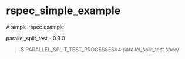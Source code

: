 # rspec_simple_example
A simple rspec example


parallel_split_test - 0.3.0


> $ PARALLEL_SPLIT_TEST_PROCESSES=4 parallel_split_test spec/